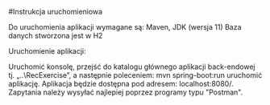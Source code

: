 #Instrukcja uruchomieniowa

Do uruchomienia aplikacji wymagane są: Maven, JDK (wersja 11)
Baza danych stworzona jest w H2

Uruchomienie aplikacji:

Uruchomić konsolę, przejść do katalogu głównego aplikacji back-endowej tj.
„..\RecExercise”, a następnie poleceniem: mvn spring-boot:run uruchomić aplikację.
Aplikacja będzie dostępna pod adresem: localhost:8080/.
Zapytania należy wysyłać najlepiej poprzez programy typu "Postman".
